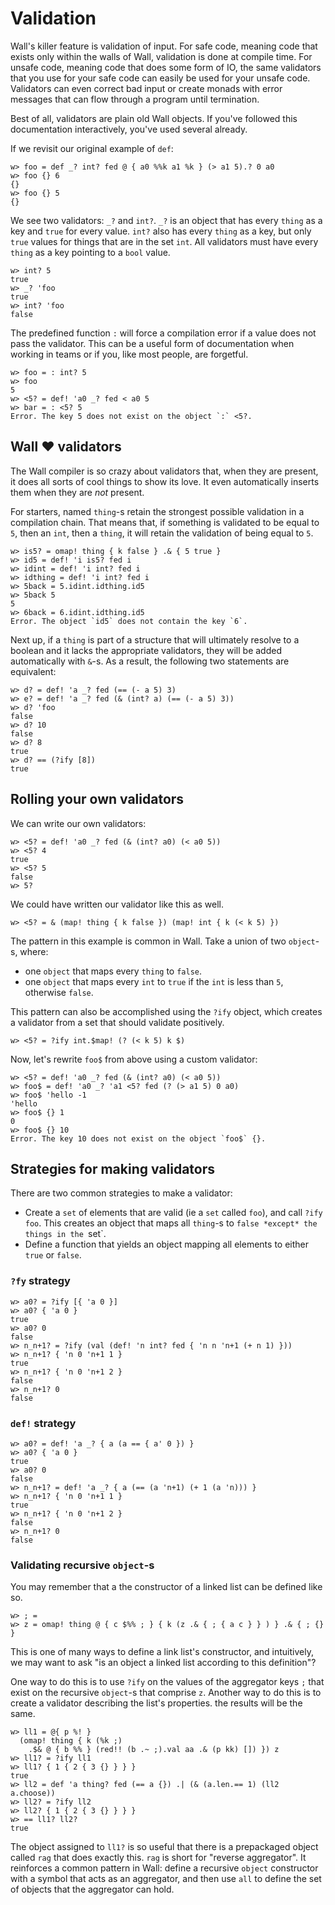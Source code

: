 # Validation

Wall's killer feature is validation of input.  For safe code, meaning code that exists only within the walls of Wall, validation is done at compile time. For unsafe code, meaning code that does some form of IO, the same validators that you use for your safe code can easily be used for your unsafe code.  Validators can even correct bad input or create monads with error messages that can flow through a program until termination.

Best of all, validators are plain old Wall objects.  If you've followed this documentation interactively, you've used several already.

If we revisit our original example of `def`:

```
w> foo = def _? int? fed @ { a0 %%k a1 %k } (> a1 5).? 0 a0
w> foo {} 6
{}
w> foo {} 5
{}
```

We see two validators: `_?` and `int?`. `_?` is an object that has every `thing` as a key and `true` for every value. `int?` also has every `thing` as a key, but only `true` values for things that are in the set `int`.  All validators must have every `thing` as a key pointing to a `bool` value.

```
w> int? 5
true
w> _? 'foo
true
w> int? 'foo
false
```

The predefined function `:` will force a compilation error if a value does not pass the validator. This can be a useful form of documentation when working in teams or if you, like most people, are forgetful.

```
w> foo = : int? 5
w> foo
5
w> <5? = def! 'a0 _? fed < a0 5
w> bar = : <5? 5
Error. The key 5 does not exist on the object `:` <5?.
```
 
## Wall ♥️ validators

The Wall compiler is so crazy about validators that, when they are present, it does all sorts of cool things to show its love.  It even automatically inserts them when they are *not* present.

For starters, named `thing`-s retain the strongest possible validation in a compilation chain.  That means that, if something is validated to be equal to `5`, then an `int`, then a `thing`, it will retain the validation of being equal to `5`.

```
w> is5? = omap! thing { k false } .& { 5 true }
w> id5 = def! 'i is5? fed i
w> idint = def! 'i int? fed i
w> idthing = def! 'i int? fed i
w> 5back = 5.idint.idthing.id5
w> 5back 5
5
w> 6back = 6.idint.idthing.id5
Error. The object `id5` does not contain the key `6`.
```

Next up, if a `thing` is part of a structure that will ultimately resolve to a boolean and it lacks the appropriate validators, they will be added automatically with `&`-s. As a result, the following two statements are equivalent:

```
w> d? = def! 'a _? fed (== (- a 5) 3)
w> e? = def! 'a _? fed (& (int? a) (== (- a 5) 3))
w> d? 'foo
false
w> d? 10
false
w> d? 8
true
w> d? == (?ify [8])
true
```

## Rolling your own validators

We can write our own validators:

```
w> <5? = def! 'a0 _? fed (& (int? a0) (< a0 5))
w> <5? 4
true
w> <5? 5
false
w> 5?
```

We could have written our validator like this as well.

```
w> <5? = & (map! thing { k false }) (map! int { k (< k 5) })
```

The pattern in this example is common in Wall. Take a union of two `object`-s, where:

- one `object` that maps every `thing` to `false`.
- one `object` that maps every `int` to `true` if the `int` is less than `5`, otherwise `false`.

This pattern can also be accomplished using the `?ify` object, which creates a validator from a set that should validate positively.

```
w> <5? = ?ify int.$map! (? (< k 5) k $)
```

Now, let's rewrite `foo$` from above using a custom validator:

```
w> <5? = def! 'a0 _? fed (& (int? a0) (< a0 5))
w> foo$ = def! 'a0 _? 'a1 <5? fed (? (> a1 5) 0 a0)
w> foo$ 'hello -1
'hello
w> foo$ {} 1
0
w> foo$ {} 10
Error. The key 10 does not exist on the object `foo$` {}. 
```

## Strategies for making validators

There are two common strategies to make a validator:

- Create a `set` of elements that are valid (ie a `set` called `foo`), and call `?ify foo`. This creates an object that maps all `thing`-s to `false *except* the things in the `set`.
- Define a function that yields an object mapping all elements to either `true` or `false`.
 
### `?fy` strategy

```
w> a0? = ?ify [{ 'a 0 }]
w> a0? { 'a 0 }
true
w> a0? 0
false
w> n_n+1? = ?ify (val (def! 'n int? fed { 'n n 'n+1 (+ n 1) }))
w> n_n+1? { 'n 0 'n+1 1 }
true
w> n_n+1? { 'n 0 'n+1 2 }
false
w> n_n+1? 0
false
```
 
### `def!` strategy

```
w> a0? = def! 'a _? { a (a == { a' 0 }) }
w> a0? { 'a 0 }
true
w> a0? 0
false
w> n_n+1? = def! 'a _? { a (== (a 'n+1) (+ 1 (a 'n))) }
w> n_n+1? { 'n 0 'n+1 1 }
true
w> n_n+1? { 'n 0 'n+1 2 }
false
w> n_n+1? 0
false
```

### Validating recursive `object`-s

You may remember that a the constructor of a linked list can be defined like so.

```
w> ; = 
w> z = omap! thing @ { c $%% ; } { k (z .& { ; { a c } } ) } .& { ; {} }
```

This is one of many ways to define a link list's constructor, and intuitively, we may want to ask "is an object a linked list according to this definition"?

One way to do this is to use `?ify` on the values of the aggregator keys `;` that exist on the recursive `object`-s that comprise `z`.  Another way to do this is to create a validator describing the list's properties.  the results will be the same.

```
w> ll1 = @{ p %! }
  (omap! thing { k (%k ;)
    .$& @ { b %% } (red!! (b .~ ;).val aa .& (p kk) []) }) z
w> ll1? = ?ify ll1
w> ll1? { 1 { 2 { 3 {} } } }
true
w> ll2 = def 'a thing? fed (== a {}) .| (& (a.len.== 1) (ll2 a.choose))
w> ll2? = ?ify ll2
w> ll2? { 1 { 2 { 3 {} } } }
w> == ll1? ll2?
true
```

The object assigned to `ll1?` is so useful that there is a prepackaged object called `rag` that does exactly this.  `rag` is short for "reverse aggregator".  It reinforces a common pattern in Wall: define a recursive `object` constructor with a symbol that acts as an aggregator, and then use `all` to define the set of objects that the aggregator can hold.